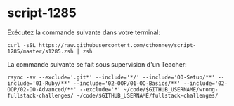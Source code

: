# script-1285

Exécutez la commande suivante dans votre terminal:

`curl -sSL https://raw.githubusercontent.com/cthonney/script-1285/master/s1285.zsh | zsh`

La commande suivante se fait sous supervision d'un Teacher:

`rsync -av --exclude='.git*' --include='*/' --include='00-Setup/**' --include='01-Ruby/**' --include='02-OOP/01-OO-Basics/**' --include='02-OOP/02-OO-Advanced/**' --exclude='*' ~/code/$GITHUB_USERNAME/wrong-fullstack-challenges/ ~/code/$GITHUB_USERNAME/fullstack-challenges/`
